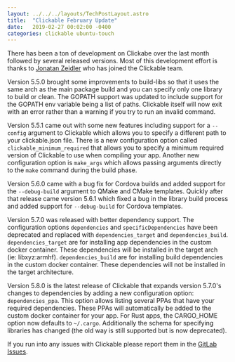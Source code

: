 ```yaml
---
layout: ../../../layouts/TechPostLayout.astro
title:  "Clickable February Update"
date:   2019-02-27 00:02:00 -0400
categories: clickable ubuntu-touch
---
```


There has been a ton of development on Clickabe over the last month followed by
several released versions. Most of this development effort is thanks to
[Jonatan Zeidler](https://gitlab.com/jonnius) who has joined the Clickable team.

Version 5.5.0 brought some improvements to build-libs so that it uses the same
arch as the main package build and you can specify only one library to build or
clean. The GOPATH support was updated to include support for the GOPATH env
variable being a list of paths. Clickable itself will now exit with an error
rather than a warning if you try to run an invalid command.

Version 5.5.1 came out with some new features including support for a `--config`
argument to Clickable which allows you to specify a different path to your
clickable.json file. There is a new configuration option called
`clickable_minimum_required` that allows you to specify a minimum required
version of Clickable to use when compiling your app. Another new configuration
option is `make_args` which allows passing arguments directly to the `make`
command during the build phase.

Version 5.6.0 came with a bug fix for Cordova builds and added support for the
`--debug-build` argument to QMake and CMake templates. Quickly after that
release came version 5.6.1 which fixed a bug in the library build process and
added support for `--debug-build` for Cordova templates.

Version 5.7.0 was released with better dependency support. The configuration
options `dependencies` and `specificDependencies` have been deprecated and
replaced with `dependencies_target` and `dependencies_build`.
`dependencies_target` are for installing app dependencies in the custom docker
container. These dependencies will be installed in the target arch
(ie: libxyz:armhf).
`dependencies_build` are for installing build dependencies in the custom docker
container. These dependencies will not be installed in the target architecture.

Version 5.8.0 is the latest release of Clickable that expands version 5.7.0's
changes to dependencies by adding a new configuration option: `dependencies_ppa`.
This option allows listing several PPAs that have your required dependencies.
These PPAs will automatically be added to the custom docker container for your
app. For Rust apps, the CARGO_HOME option now defaults to `~/.cargo`.
Additionally the schema for specifying libraries has changed (the old way is
still supported but is now deprecated).

If you run into any issues with Clickable please report them in the
[GitLab Issues](https://gitlab.com/clickable/clickable/issues).
